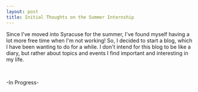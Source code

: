 ```yaml
---
layout: post
title: Initial Thoughts on the Summer Internship
---
```


Since I've moved into Syracuse for the summer, I've found myself having a lot
more free time when I'm not working! So, I decided to start a blog, which I have
been wanting to do for a while. I don't intend for this blog
to be like a diary, but rather about topics and events I find important and 
interesting in my life.

<br>

-In Progress-